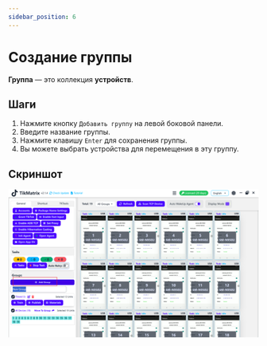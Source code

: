 ```yaml
---
sidebar_position: 6
---
```


# Создание группы

**Группа** — это коллекция **устройств**.

## Шаги

1. Нажмите кнопку `Добавить группу` на левой боковой панели.
2. Введите название группы.
3. Нажмите клавишу `Enter` для сохранения группы.
4. Вы можете выбрать устройства для перемещения в эту группу.

## Скриншот

![Создание группы](../img/create-group.png)
